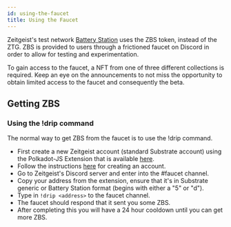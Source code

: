 ```yaml
---
id: using-the-faucet
title: Using the Faucet
---
```


Zeitgeist's test network [Battery Station](./battery-station) uses the ZBS
token, instead of the ZTG. ZBS is provided to users through a frictioned faucet
on Discord in order to allow for testing and experimentation.

To gain access to the faucet, a NFT from one of three different collections is
required. Keep an eye on the announcements to not miss the opportunity to obtain
limited access to the faucet and consequently the beta.

## Getting ZBS

### Using the !drip command

The normal way to get ZBS from the faucet is to use the !drip command.

- First create a new Zeitgeist account (standard Substrate account) using the
  Polkadot-JS Extension that is available
  [here](https://polkadot.js.org/extension/).
- Follow the instructions
  [here](./how-to-participate-in-derby#create-a-zeitgeist-account) for creating
  an account.
- Go to Zeitgeist's Discord server and enter into the #faucet channel.
- Copy your address from the extension, ensure that it's in Substrate generic or
  Battery Station format (begins with either a "5" or "d").
- Type in `!drip <address>` to the faucet channel.
- The faucet should respond that it sent you some ZBS.
- After completing this you will have a 24 hour cooldown until you can get more
  ZBS.
